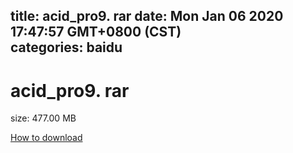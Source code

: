
title: acid_pro9. rar
date: Mon Jan 06 2020 17:47:57 GMT+0800 (CST)    
categories: baidu
---

# acid_pro9. rar
size: 477.00 MB
 
 

[How to download](https://bpcam.bemobtrk.com/go/2ceec3aa-1ca2-46d6-b9ff-aaa5c184517c?jno=3664)